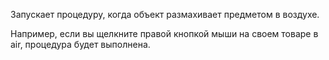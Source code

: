 Запускает процедуру, когда объект размахивает предметом в воздухе. 

Например, если вы щелкните правой кнопкой мыши на своем товаре в air, процедура будет выполнена.